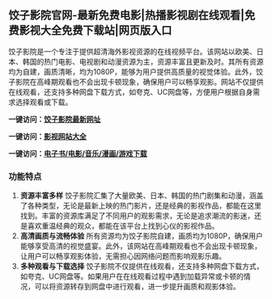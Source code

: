 <h2>饺子影院官网-最新免费电影|热播影视剧在线观看|免费影视大全免费下载站|网页版入口</h2>

饺子影院是一个专注于提供超清海外影视资源的在线视频平台。该网站以欧美、日本、韩国的热门电影、电视剧和动漫资源为主，资源丰富且更新及时。其所有资源均为自建，画质清晰，均为1080P，能够为用户提供高质量的视觉体验。此外，饺子影院在高峰期观看也不会出现卡顿现象，确保用户可以畅享观影。网站不仅提供在线观看，还支持多种网盘下载方式，如夸克、UC网盘等，方便用户根据自身需求选择观看或下载。

<p><strong>一键访问：</strong><a href="https://www.rymdh.com/sites/14438.html" target="_blank" ><strong>饺子影院最新网址</strong></a></p>
<p><strong>一键访问：</strong><a href="https://yingshi.xxsnav.com/" target="_blank" ><strong>影视网站大全</strong></a></p>
<p><strong>一键访问：</strong><a href="https://wangpanziyuan.pages.dev/" target="_blank" ><strong>电子书/电影/音乐/漫画/游戏下载</strong></a></p>

### 功能特点
1. **资源丰富多样**
   饺子影院汇集了大量欧美、日本、韩国的热门剧集和动漫，涵盖了各种类型，无论是最新上映的热门影片，还是经典的影视作品，都能在这里找到。丰富的资源库满足了不同用户的观影需求，无论是追求潮流的影迷，还是喜欢重温经典的观众，都能在该平台上找到心仪的影视作品。
2. **高清画质与流畅体验**
   所有资源均为饺子影院自建，画质均为1080P，确保用户能够享受高清的视觉盛宴。此外，该网站在高峰期观看也不会出现卡顿现象，让用户可以畅享观影体验，无需担心因网络问题而影响观影乐趣。
3. **多种观看与下载选择**
   饺子影院不仅提供在线观看，还支持多种网盘下载方式，如夸克、UC网盘等。如果用户在在线观看过程中遇到加载异常或卡顿的情况，可以将资源转存到网盘中进行观看，进一步提升画质和观影体验。

